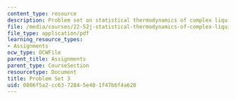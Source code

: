 ```yaml
---
content_type: resource
description: Problem set on statistical thermodynamics of complex liquids.
file: /media/courses/22-52j-statistical-thermodynamics-of-complex-liquids-spring-2004/0806f5a2cc6372845e401f47b6f4a628_52_hwiii_chen_04.pdf
file_type: application/pdf
learning_resource_types:
- Assignments
ocw_type: OCWFile
parent_title: Assignments
parent_type: CourseSection
resourcetype: Document
title: Problem Set 3
uid: 0806f5a2-cc63-7284-5e40-1f47b6f4a628
---
```

